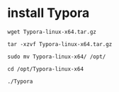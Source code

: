 # install Typora 

```shell
wget Typora-linux-x64.tar.gz
```

``` shell
tar -xzvf Typora-linux-x64.tar.gz

sudo mv Typora-linux-x64/ /opt/

cd /opt/Typora-linux-x64

./Typora
```


